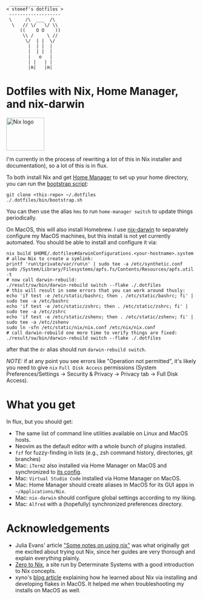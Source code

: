 ```
 ___________________
< steeef's dotfiles >
 -------------------
 \     /\  ___  /\
  \   // \/   \/ \\
     ((    O O    ))
      \\ /     \ //
       \/  | |  \/
        |  | |  |
        |  | |  |
        |   o   |
        | |   | |
        |m|   |m|
```

# Dotfiles with Nix, Home Manager, and nix-darwin

<img src="https://user-images.githubusercontent.com/77589/226965659-00882024-4c02-49f3-a367-0a8da62669d6.svg" width="100" height="87" alt="Nix logo">

I'm currently in the process of rewriting a lot of this in Nix installer and documentation), so a lot of this is in flux.

To both install Nix and get [Home Manager](https://github.com/nix-community/home-manager) to set up your home
directory, you can run the [bootstrap script](/bin/bootstrap.sh):

```
git clone <this-repo> ~/.dotfiles
./.dotfiles/bin/bootstrap.sh
```

You can then use the alias `hms` to run `home-manager switch` to update things periodically.

On MacOS, this will also install Homebrew. I use [nix-darwin](https://github.com/LnL7/nix-darwin) to separately
configure my MacOS machines, but this install is not yet currently automated. You should be able to install and
configure it via:

```
nix build $HOME/.dotfiles#darwinConfigurations.<your-hostname>.system
# allow Nix to create a symlink:
printf 'run\tprivate/var/run\n' | sudo tee -a /etc/synthetic.conf
sudo /System/Library/Filesystems/apfs.fs/Contents/Resources/apfs.util -t
# now call darwin-rebuild:
./result/sw/bin/darwin-rebuild switch --flake ./.dotfiles
# this will result in some errors that you can work around thusly:
echo 'if test -e /etc/static/bashrc; then . /etc/static/bashrc; fi' | sudo tee -a /etc/bashrc
echo 'if test -e /etc/static/zshrc; then . /etc/static/zshrc; fi' | sudo tee -a /etc/zshrc
echo 'if test -e /etc/static/zshenv; then . /etc/static/zshenv; fi' | sudo tee -a /etc/zshenv
sudo ln -sfn /etc/static/nix/nix.conf /etc/nix/nix.conf
# call darwin-rebuild one more time to verify things are fixed:
./result/sw/bin/darwin-rebuild switch --flake ./.dotfiles
```

after that the `dr` alias should run `darwin-rebuild switch`.

*NOTE:* if at any point you see errors like "Operation not permitted", it's likely you need to give `nix` `Full Disk
Access` permissions (System Preferences/Settings -> Security & Privacy -> Privacy tab -> Full Disk Access).

# What you get

In flux, but you should get:

* The same list of command line utilities available on Linux and MacOS hosts.
* Neovim as the default editor with a whole bunch of plugins installed.
* `fzf` for fuzzy-finding in lists (e.g., zsh command history, directories, git branches)
* Mac: `iTerm2` also installed via Home Manager on MacOS and synchronized to
[its config](/nix/home/darwin/iterm2/com.googlecode.iterm2.plist).
* Mac: `Virtual Studio Code` installed via Home Manager on MacOS.
* Mac: Home Manager should create aliases in MacOS for its GUI apps in `~/Applications/Nix`.
* Mac: `nix-darwin` should configure global settings according to my liking.
* Mac: `Alfred` with a (hopefully) synchronized preferences directory.

# Acknowledgements

* Julia Evans' article ["Some notes on using nix"](https://jvns.ca/blog/2023/02/28/some-notes-on-using-nix/) was what
  originally got me excited about trying out Nix, since her guides are very thorough and explain everything plainly.
* [Zero to Nix](https://zero-to-nix.com/), a site run by Determinate Systems with a good introduction to Nix concepts.
* xyno's [blog article](https://xyno.space/post/nix-darwin-introduction) explaining how he learned about Nix via
  installing and developing flakes in MacOS. It helped me when troubleshooting my installs on MacOS as well.
